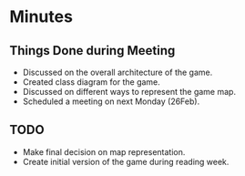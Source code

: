 # Minutes

## Things Done during Meeting

- Discussed on the overall architecture of the game.
- Created class diagram for the game.
- Discussed on different ways to represent the game map.
- Scheduled a meeting on next Monday (26Feb).

## TODO

- Make final decision on map representation.
- Create initial version of the game during reading week.

